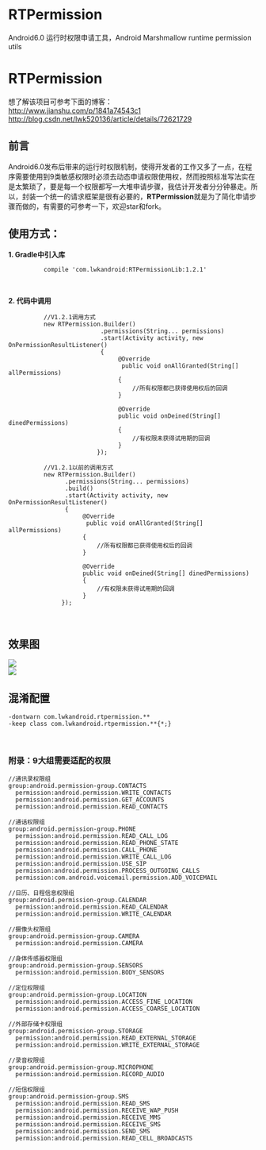 # RTPermission
Android6.0 运行时权限申请工具，Android Marshmallow runtime permission utils

# RTPermission<br />
想了解该项目可参考下面的博客：<br />
http://www.jianshu.com/p/1841a74543c1 <br />
http://blog.csdn.net/lwk520136/article/details/72621729 <br />
## 前言
Android6.0发布后带来的运行时权限机制，使得开发者的工作又多了一点，在程序需要使用到9类敏感权限时必须去动态申请权限使用权，然而按照标准写法实在是太繁琐了，要是每一个权限都写一大堆申请步骤，我估计开发者分分钟暴走。所以，封装一个统一的请求框架是很有必要的，**RTPermission**就是为了简化申请步骤而做的，有需要的可参考一下，欢迎star和fork。
<br />
## 使用方式：<br />
**1. Gradle中引入库**

```
          compile 'com.lwkandroid:RTPermissionLib:1.2.1'
```
<br />

**2. 代码中调用**<br />

```
          //V1.2.1调用方式
          new RTPermission.Builder()
                          .permissions(String... permissions)
                          .start(Activity activity, new OnPermissionResultListener()
                          {
                               @Override
                                public void onAllGranted(String[] allPermissions)
                               {
                                   //所有权限都已获得使用权后的回调
                               }

                               @Override
                               public void onDeined(String[] dinedPermissions)
                               {
                                   //有权限未获得试用期的回调
                               }
                         });

          //V1.2.1以前的调用方式
          new RTPermission.Builder()
                .permissions(String... permissions)
                .build()
                .start(Activity activity, new OnPermissionResultListener()
                {
                     @Override
                      public void onAllGranted(String[] allPermissions)
                     {
                         //所有权限都已获得使用权后的回调
                     }

                     @Override
                     public void onDeined(String[] dinedPermissions)
                     {
                         //有权限未获得试用期的回调
                     }
               });

```
<br />

## 效果图 <br />
![](https://github.com/Vanish136/RTPermission/raw/master/picture/sample01.png)
<br />
![](https://github.com/Vanish136/RTPermission/raw/master/picture/sample02.png)
<br />

## 混淆配置

```
-dontwarn com.lwkandroid.rtpermission.**
-keep class com.lwkandroid.rtpermission.**{*;}
```
<br />

### 附录：9大组需要适配的权限

```
//通讯录权限组
group:android.permission-group.CONTACTS
  permission:android.permission.WRITE_CONTACTS
  permission:android.permission.GET_ACCOUNTS
  permission:android.permission.READ_CONTACTS

//通话权限组
group:android.permission-group.PHONE
  permission:android.permission.READ_CALL_LOG
  permission:android.permission.READ_PHONE_STATE
  permission:android.permission.CALL_PHONE
  permission:android.permission.WRITE_CALL_LOG
  permission:android.permission.USE_SIP
  permission:android.permission.PROCESS_OUTGOING_CALLS
  permission:com.android.voicemail.permission.ADD_VOICEMAIL

//日历、日程信息权限组
group:android.permission-group.CALENDAR
  permission:android.permission.READ_CALENDAR
  permission:android.permission.WRITE_CALENDAR

//摄像头权限组
group:android.permission-group.CAMERA
  permission:android.permission.CAMERA

//身体传感器权限组
group:android.permission-group.SENSORS
  permission:android.permission.BODY_SENSORS

//定位权限组
group:android.permission-group.LOCATION
  permission:android.permission.ACCESS_FINE_LOCATION
  permission:android.permission.ACCESS_COARSE_LOCATION

//外部存储卡权限组
group:android.permission-group.STORAGE
  permission:android.permission.READ_EXTERNAL_STORAGE
  permission:android.permission.WRITE_EXTERNAL_STORAGE

//录音权限组
group:android.permission-group.MICROPHONE
  permission:android.permission.RECORD_AUDIO

//短信权限组
group:android.permission-group.SMS
  permission:android.permission.READ_SMS
  permission:android.permission.RECEIVE_WAP_PUSH
  permission:android.permission.RECEIVE_MMS
  permission:android.permission.RECEIVE_SMS
  permission:android.permission.SEND_SMS
  permission:android.permission.READ_CELL_BROADCASTS
```